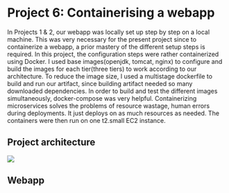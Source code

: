 # Project 6: Containerising a webapp
In Projects 1 & 2, our webapp was locally set up step by step on a local machine. This was very necessary for the present project since to containerize a webapp, a prior mastery of the different setup steps is required. In this project, the configuration steps were rather containerized using Docker. I used base images(openjdk, tomcat, nginx) to configure and build the images for each tier(three tiers) to work according to our architecture. To reduce the image size, I used a multistage dockerfile to build and run our artifact, since building artifact needed so many downloaded dependencies. In order to build and test the different images simultaneously, docker-compose was very helpful. Containerizing microservices solves the problems of resource wastage, human errors during deployments. It just deploys on as much resources as needed. The containers were then run on one t2.small EC2 instance.

## Project architecture
![](https://github.com/Ndzenyuy/project6_containerization/blob/Main/images/Containerisation.jpg)


## Webapp
![]()
![]()
![]()
![]()
